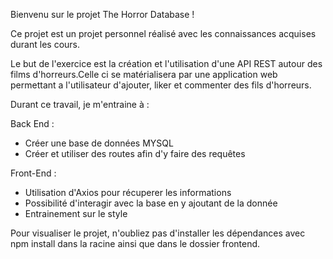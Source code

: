Bienvenu sur le projet The Horror Database !


Ce projet est un projet personnel réalisé avec les connaissances acquises durant les cours.


Le but de l'exercice est la création et l'utilisation d'une API REST autour des films d'horreurs.Celle ci se matérialisera par une application web permettant a l'utilisateur d'ajouter, liker et commenter des fils d'horreurs.

Durant ce travail, je m'entraine à :

Back End : 
- Créer une base de données MYSQL
- Créer et utiliser des routes afin d'y faire des requêtes

Front-End : 

- Utilisation d'Axios pour récuperer les informations
- Possibilité d'interagir avec la base en y ajoutant de la donnée
- Entrainement sur le style


Pour visualiser le projet, n'oubliez pas d'installer les dépendances avec npm install dans la racine ainsi que dans le dossier frontend.


